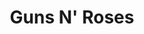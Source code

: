 ---
title: "Guns N' Roses"
summary: "Hard rock band from Los Angeles, California. Formed 1985. The band was founded by W. Axl Rose and Izzy Stradlin', along with Tracii Guns, Rob Gardner and Ole Beich, with Axl Rose being the only constant member throughout the band's history. **Current members ** *W. Axl Rose* *Slash* *Duff McKagan* *Dizzy Reed* *Richard Fortus* *Frank Ferrer* *Melissa Reese* **Former members** *Tracii Guns* *Izzy Stradlin* *Ole Beich* *Rob Gardner* *Steven Adler* *Matt Sorum* *Gilby Clarke* *Paul \"Huge\" Tobias* *Robin Finck* *Josh Freese* *Brain* *Buckethead* *Bumblefoot* *DJ Ashba* *Tommy Stinson* *Chris Pitman*"
slug: "guns-n-roses"
image: "guns-n-roses.jpg"
apple_music_artist_url: "https://music.apple.com/gb/artist/guns-n-roses/106621"
wikipedia_url: "none"
---